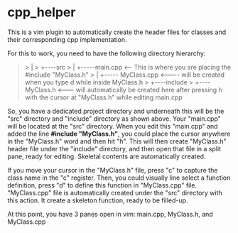 # cpp_helper
This is a vim plugin to automatically create the header files for classes and their corresponding cpp implementation.

For this to work, you need to have the following directory hierarchy:
>
><Project Name>
>>    |
>>    +----src
>>    |     +-----main.cpp <-- This is where you are placing the #include "MyClass.h"
>>    |     +----- MyClass.cpp  <---- will be created when you type <leader>d while inside MyClass.h
>>    +----include
>>    +---- MyClass.h  <--- will automatically be created here after pressing <leader>h with the cursor at "MyClass.h" while editing main.cpp
>    
So, you have a dedicated project directory and underneath this will be the "src" directory and "include" directory as shown above. Your
"main.cpp" will be located at the "src" directory. When you edit this "main.cpp" and added the line **#include "MyClass.h"**, you could
place the cursor anywhere in the "MyClass.h" word and then hit "<leader>h". This will then create "MyClass.h" header file under the "include"
directory, and then open that file in a split pane, ready for editing. Skeletal contents are automatically created.
    
If you move your cursor in the "MyClass.h" file, press "<leader>c" to capture the class name in the "c" register. Then, you could visually 
line select a function definition, press "<leader>d" to define this function in "MyClass.cpp" file. "MyClass.cpp" file is automatically created
under the "src" directory with this action. It create a skeleton function, ready to be filled-up.
  
  At this point, you have 3 panes open in vim: main.cpp, MyClass.h, and MyClass.cpp
